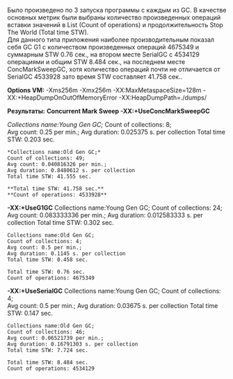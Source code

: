 Было произведено по 3 запуска программы с каждым из GC.
В качестве основных метрик были выбраны количество произведенных операций вставки значений в List (Count of operations)
и продолжительность Stop The World (Total time STW).   
Для данного типа приложения наиболее производительным показал себя GC G1 с количеством произведенных операций 4675349 и суммарным STW 0.76 сек., на втором месте SerialGC с 4534129 операциями и общим STW 8.484 сек., на последнем месте  ConcMarkSweepGC, хотя количество операций почти не отличается от SerialGC 4533928 зато время STW составляет 41.758 сек..

**Options VM:**
-Xms256m -Xmx256m -XX:MaxMetaspaceSize=128m
-XX:+HeapDumpOnOutOfMemoryError 
-XX:HeapDumpPath=./dumps/

**Результаты:**
**Concurrent Mark Sweep  -XX:+UseConcMarkSweepGC**
   
   *Collections name:Young Gen GC;*
    Count of collections: 8;  
    Avg count: 0.25 per min.; 
    Avg duration: 0.025375 s. per collection 
    Total time STW: 0.203 sec.
    
    *Collections name:Old Gen GC;* 
    Count of collections: 49;  
    Avg count: 0.040816326 per min.; 
    Avg duration: 0.8480612 s. per collection 
    Total time STW: 41.555 sec.
    
    **Total time STW: 41.758 sec.**
    **Count of operations: 4533928**
   

**-XX:+UseG1GC**
    Collections name:Young Gen GC; 
    Count of collections: 24;  
    Avg count: 0.083333336 per min.; 
    Avg duration: 0.012583333 s. per collection 
    Total time STW: 0.302 sec.
    
    Collections name:Old Gen GC; 
    Count of collections: 4;  
    Avg count: 0.5 per min.; 
    Avg duration: 0.1145 s. per collection 
    Total time STW: 0.458 sec.
    
    Total time STW: 0.76 sec.
    Count of operations: 4675349
   

**-XX:+UseSerialGC**
    Collections name:Young Gen GC; 
    Count of collections: 4;  
    Avg count: 0.5 per min.; 
    Avg duration: 0.03675 s. per collection 
    Total time STW: 0.147 sec.
    
    Collections name:Old Gen GC; 
    Count of collections: 46;  
    Avg count: 0.06521739 per min.; 
    Avg duration: 0.16791303 s. per collection 
    Total time STW: 7.724 sec.
    
    Total time STW: 8.484 sec.
    Count of operations: 4534129
    
